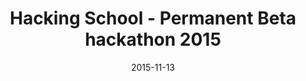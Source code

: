 ---
layout: default
title: "Hacking School - Permanent Beta hackathon 2015"
date: 2015-11-13
venue: "Beukelsedijk 91, Rotterdam"
ticket: "free"
time: "7:00pm"
href: "http://www.meetup.com/Open-Hack/events/225483893/"
---